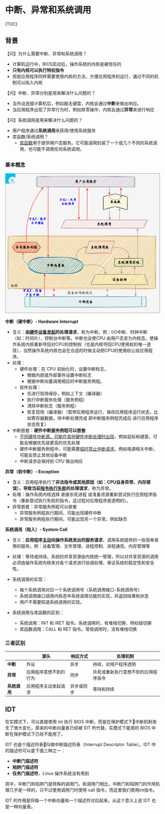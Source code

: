 # 中断、异常和系统调用

[TOC]

## 背景

【问】为什么需要中断、异常和系统调用？

- 计算机运行中，BIOS启动后，操作系统的内核是被信任的
- **只有内核可以执行特权指令**
- 但是应用程序同样需要使用内核的方法，方便应用程序的运行，通过不同的机制可以陷入内核

【问】中断、异常分别是用来解决什么问题的？

- 当外设连接计算机后，例如敲击键盘，内核会通过**中断**来做出响应。
- 当应用程序出现了异常行为时，例如除零操作，内核会通过**异常**来进行响应

【问】系统调用是用来解决什么问题的？

- 用户程序通过**系统调用**来获得/使用系统服务
- 库函数/系统调用？
    - <u>库函数</u>用于提供用户态服务。它可能调用封装了一个或几个不同的系统调用，也可能不调用任何系统调用。



## 

### 基本概念

![中断、异常和系统调用](assets/中断、异常和系统调用.png)

**中断（硬中断）- Hardware Interrupt**

- 含义：**由<u>硬件设备发起</u>的处理请求**，称为中断，例：I/O中断、时钟中断（如：时间片）、控制台中断等。中断也会使CPU 由用户态变为内核态，使操作系统内核重新夺回对CPU的控制权（也是内核夺回CPU使用权的唯一途径），当然操作系统内核也会在合适的时候主动把CPU的使用权让给应用程序。
- 处理：
    - 硬件处理：在 CPU 初始化时，设置中断标志，
        - 根据内部或外部事件设置中断标志
        - 根据中断向量调用相应的中断服务例程。
    - 软件处理：
        - 先进行现场保存，例如上下文（编译器）
        - 执行中断服务处理（服务例程）
        - 清除中断标志（服务例程）
        - 恢复现场（编译器）（暂停应用程序运行，保存应用程序运行状态，比如寄存器数据，待中断处理完成 即中断服务例程完成后 进行应用程序状态恢复）
- 中断嵌套：**硬件中断服务例程可以嵌套**
    - <u>不同硬件中断源，可能在其他硬件中断处理时出现</u>，例如鼠标和键盘，可能会根据优先级更高的优先处理
    - 硬件中断服务例程中，可能需要<u>临时禁止中断请求</u>，例如电源相关中断，可能会禁止其他设备中断
    - 中断请求会保持到 CPU 做出响应



**异常（软中断）- Exception**

- 含义：应用程序执行了**非法指令或其他原因（如：CPU自身异常、内存错误），导致当前<u>指令执行失败</u>的处理请求**，称为异常。
- 处理：操作系统内核选择 直接杀死进程 或准备资源重新尝试执行应用程序指令（重新尝试执行失败的指令，这过程对应用程序是透明的）。
- 异常嵌套：异常服务例程可以嵌套
    - 异常服务例程执行期间，可能出现硬件中断
    - 异常服务例程执行期间，可能出现另一个异常，例如缺页

 

**系统调用（陷入）- System Call**

- 含义：**应用程序<u>主动</u>向操作系统发出的服务请求**，调用系统提供的一些简单易用的服务。例：设备管理、文件管理、进程控制、进程通信、内存管理等

- 处理：等待或持续。系统的共享资源由内核统一管理，所以对共享资源的调用必须由操作系统内核来对各个请求进行协调处理，保证系统的稳定性和安全性。

- 系统调用的实现：
    - 每个系统调用对应一个系统调用号（系统调用接口-系统调用号）
    - 系统调用接口调用内核态中系统调用功能的实现，并返回结果和状态
    - 用户不需要知道系统调用的实现。
- 系统调用与库函数的区别：
    - 系统调用：INT 和 IRET 指令。系统调用时，有堆栈切换、特权级切换
    - 库函数调用：CALL 和 RET 指令。常规调用时，没有堆栈切换

### 三者区别

|              | **源头**               | **响应方式** | 处理机制                             |
| ------------ | ---------------------- | ------------ | ------------------------------------ |
| **中断**     | 外设                   | 异步         | 持续，对用户程序透明                 |
| **异常**     | 应用程序意想不到的行为 | 同步         | 杀死或重新执行意想不到的应用程序指令 |
| **系统调用** | 应用程序主动发起请求   | 异步或同步   | 等待和持续                           |



## IDT

在实模式下，可以直接使用 int 执行 BIOS 中断，而是在保护模式下中断机制发生了很大变化，原来的中断向量表已经被 IDT 所代替。实模式下能用的 BIOS 中断在保护模式下已经不能用了。



IDT 也是个描述符表叫做中断描述符表（Interrupt Descriptor Table）。IDT 中的描述符可以是下面三种之一：

- **中断门描述符**
- **陷阱门描述符**
- **任务门描述符**，Linux 操作系统没有用到

其中，中断门和陷阱门是特殊的调用门。和调用门相比，中断门和陷阱门的作用机理几乎是一样的，只不过使用调用门时使用 call 指令，而这里我们使用int指令。



IDT 的作用是将每一个中断向量和一个描述符对应起来。从这个意义上说 IDT 也是一种向量表。




